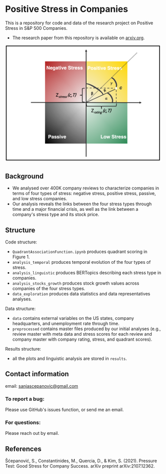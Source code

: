 # Positive Stress in Companies

This is a repository for code and data of the research project on Positive Stress in S&P 500 Companies.

* The research paper from this repository is available on [arxiv.org](https://arxiv.org/abs/2107.12362).

![Four Stress Types](/figures/quadrants.png?raw=true "Quadrants")

## Background

* We analysed over 400K company reviews to characterize companies in terms of four types of stress: negative stress, positive stress, passive, and low stress companies.
* Our analysis reveals the links between the four stress types through time and a major financial crisis, as well as the link between a company's stress type and its stock price.
  

## Structure

Code structure:

* `QuadrantAssociationFunction.ipynb` produces quadrant scoring in Figure 1.
* `analysis_temporal` produces temporal evolution of the four types of stress.
* `analysis_linguistic` produces BERTopics describing each stress type in companies.
* `analysis_stocks_growth` produces stock growth values across companies of the four stress types.
* `data_exploration` produces data statistics and data representatives analyses.

Data structure:

* `data` contains external variables on the US states, company headquarters, and unemployment rate through time.
* `preprocessed` contains master files produced by our initial analyses (e.g., review master with meta data and stress scores for each review and company master with company rating, stress, and quadrant scores).

Results structure:

* all the plots and linguistic analysis are stored in `results`.



## Contact information
email: sanjascepanovic@gmail.com


### To report a bug:

Please use GitHub's issues function, or send me an email.

### For questions:

Please reach out by email.



## References

Šćepanović, S., Constantinides, M., Quercia, D., & Kim, S. (2021). Pressure Test: Good Stress for Company Success. arXiv preprint arXiv:2107.12362.
